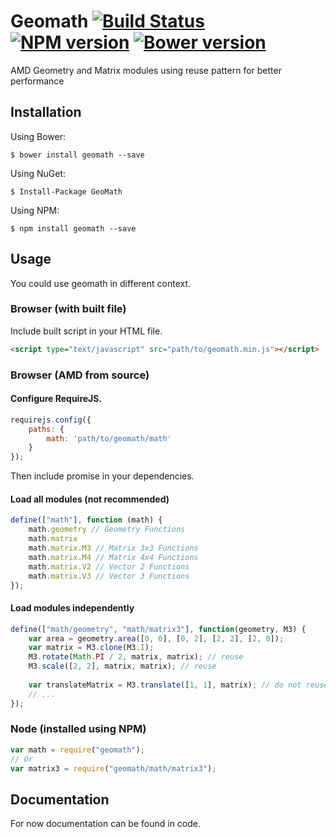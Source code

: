 # Geomath [![Build Status](https://travis-ci.org/spatools/math.png)](https://travis-ci.org/spatools/math) [![NPM version](https://badge.fury.io/js/geomath.png)](http://badge.fury.io/js/geomath) [![Bower version](https://badge.fury.io/bo/geomath.png)](http://badge.fury.io/bo/geomath)

AMD Geometry and Matrix modules using reuse pattern for better performance

## Installation

Using Bower:

```console
$ bower install geomath --save
```

Using NuGet: 

```console
$ Install-Package GeoMath
```

Using NPM:

```console
$ npm install geomath --save
```

## Usage

You could use geomath in different context.

### Browser (with built file)

Include built script in your HTML file.

```html
<script type="text/javascript" src="path/to/geomath.min.js"></script>
```

### Browser (AMD from source)

#### Configure RequireJS.

```javascript
requirejs.config({
    paths: {
        math: 'path/to/geomath/math'
    }
});
```

Then include promise in your dependencies.

#### Load all modules (not recommended) 

```javascript
define(["math"], function (math) {
    math.geometry // Geometry Functions
    math.matrix
    math.matrix.M3 // Matrix 3x3 Functions
    math.matrix.M4 // Matrix 4x4 Functions
    math.matrix.V2 // Vector 2 Functions
    math.matrix.V3 // Vector 3 Functions
});
```

#### Load modules independently

```javascript
define(["math/geometry", "math/matrix3"], function(geometry, M3) {
    var area = geometry.area([0, 0], [0, 2], [2, 2], [2, 0]);
    var matrix = M3.clone(M3.I);
    M3.rotate(Math.PI / 2, matrix, matrix); // reuse
    M3.scale([2, 2], matrix, matrix); // reuse
    
    var translateMatrix = M3.translate([1, 1], matrix); // do not reuse
    // ...
});
```

### Node (installed using NPM)

```javascript
var math = require("geomath");
// Or
var matrix3 = require("geomath/math/matrix3");
```

## Documentation

For now documentation can be found in code.
